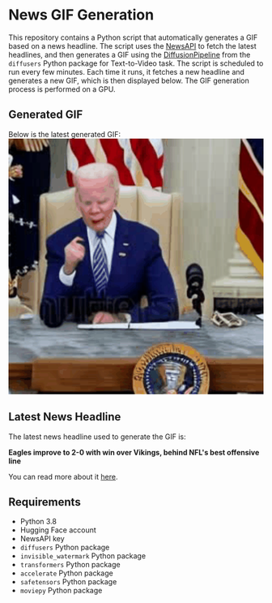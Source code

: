 # News GIF Generation
This repository contains a Python script that automatically generates a GIF based on a news headline. The script uses the [NewsAPI](https://newsapi.org/) to fetch the latest headlines, and then generates a GIF using the [DiffusionPipeline](https://github.com/huggingface/diffusers) from the `diffusers` Python package for Text-to-Video task.
The script is scheduled to run every few minutes. Each time it runs, it fetches a new headline and generates a new GIF, which is then displayed below. The GIF generation process is performed on a GPU.

## Generated GIF
Below is the latest generated GIF:
![Generated GIF](output.gif?raw=true&v=1694883910)

## Latest News Headline
The latest news headline used to generate the GIF is:

**Eagles improve to 2-0 with win over Vikings, behind NFL's best offensive line**

You can read more about it [here](https://news.google.com/rss/articles/CBMiRGh0dHBzOi8vc3BvcnRzLnlhaG9vLmNvbS9lYWdsZXMtYmVhdC12aWtpbmdzLW5mbC0yMDIzLTEyNDIzNDgxOC5odG1s0gFMaHR0cHM6Ly9zcG9ydHMueWFob28uY29tL2FtcGh0bWwvZWFnbGVzLWJlYXQtdmlraW5ncy1uZmwtMjAyMy0xMjQyMzQ4MTguaHRtbA?oc=5).

## Requirements
- Python 3.8
- Hugging Face account
- NewsAPI key
- `diffusers` Python package
- `invisible_watermark` Python package
- `transformers` Python package
- `accelerate` Python package
- `safetensors` Python package
- `moviepy` Python package
